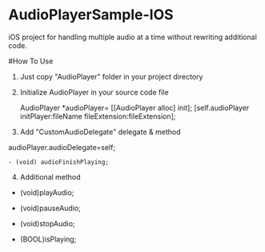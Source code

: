 # AudioPlayerSample-IOS

 iOS project for handling multiple audio at a time without rewriting additional code.
 
 #How To Use
 1. Just copy "AudioPlayer" folder in your project directory 
 
 2. Initialize AudioPlayer in your source code file
  
    AudioPlayer *audioPlayer= [[AudioPlayer alloc] init];
    [self.audioPlayer initPlayer:fileName fileExtension:fileExtension];
 3. Add "CustomAudioDelegate" delegate & method 
    
   audioPlayer.audioDelegate=self;
    
    - (void) audioFinishPlaying;
 4. Additional method 
   
   - (void)playAudio;

   - (void)pauseAudio;

   - (void)stopAudio;

   - (BOOL)isPlaying;
  
